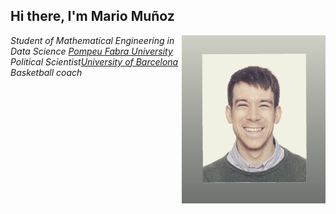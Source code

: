 <h2> Hi there, I'm Mario Muñoz </h2>

<img align='right' src="./visual/profile.jpeg" width="230">

<p><em>Student of Mathematical Engineering in Data Science <a href="https://www.upf.edu/">Pompeu Fabra University</a>
</br>Political Scientist<a href="https://www.ub.edu/web/portal/ca/">University of Barcelona</a>
</br>Basketball coach<a</a>
</em></p>



